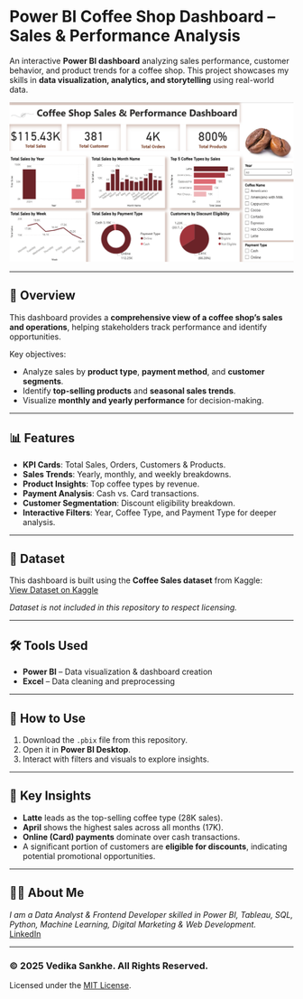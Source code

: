# Power BI Coffee Shop Dashboard – Sales & Performance Analysis


An interactive **Power BI dashboard** analyzing sales performance, customer behavior, and product trends for a coffee shop. This project showcases my skills in **data visualization, analytics, and storytelling** using real-world data.

![Dashboard Preview](Dashboard.png)

---

## 📖 Overview
This dashboard provides a **comprehensive view of a coffee shop’s sales and operations**, helping stakeholders track performance and identify opportunities.  

Key objectives:
- Analyze sales by **product type**, **payment method**, and **customer segments**.  
- Identify **top-selling products** and **seasonal sales trends**.  
- Visualize **monthly and yearly performance** for decision-making.

---

## 📊 Features
- **KPI Cards**: Total Sales, Orders, Customers & Products.  
- **Sales Trends**: Yearly, monthly, and weekly breakdowns.  
- **Product Insights**: Top coffee types by revenue.  
- **Payment Analysis**: Cash vs. Card transactions.  
- **Customer Segmentation**: Discount eligibility breakdown.  
- **Interactive Filters**: Year, Coffee Type, and Payment Type for deeper analysis.

---

## 🔗 Dataset
This dashboard is built using the **Coffee Sales dataset** from Kaggle:  
[View Dataset on Kaggle](https://www.kaggle.com/datasets/ihelon/coffee-sales)

*Dataset is not included in this repository to respect licensing.*

---

## 🛠 Tools Used
- **Power BI** – Data visualization & dashboard creation  
- **Excel** – Data cleaning and preprocessing  

---

## 🚀 How to Use
1. Download the `.pbix` file from this repository.  
2. Open it in **Power BI Desktop**.  
3. Interact with filters and visuals to explore insights.

---

## 📌 Key Insights
- **Latte** leads as the top-selling coffee type (28K sales).  
- **April** shows the highest sales across all months (17K).  
- **Online (Card) payments** dominate over cash transactions.  
- A significant portion of customers are **eligible for discounts**, indicating potential promotional opportunities.  

---

## 👩‍💻 About Me
*I am a Data Analyst & Frontend Developer skilled in Power BI, Tableau, SQL, Python, Machine Learning, Digital Marketing & Web Development.*  
[LinkedIn](https://www.linkedin.com/in/vedika-sankhe-707700317/)  

---

### © 2025 Vedika Sankhe. All Rights Reserved.
Licensed under the [MIT License](LICENSE).
